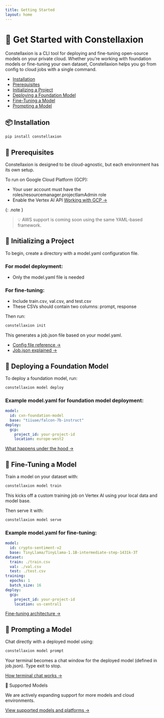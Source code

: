 ```yaml
---
title: Getting Started
layout: home
---
```


# 🚀 Get Started with Constellaxion

Constellaxion is a CLI tool for deploying and fine-tuning open-source models on your private cloud. Whether you’re working with foundation models or fine-tuning your own dataset, Constellaxion helps you go from config to cloud jobs with a single command.

- [Installation](#-installation)
- [Prerequisites](#-prerequisites)
- [Initializing a Project](#-initializing-a-project)
- [Deploying a Foundation Model](#-deploying-a-foundation-model)
- [Fine-Tuning a Model](#-fine-tuning-a-model)
- [Prompting a Model](#-prompting-a-model)

## 📦 Installation

```bash
pip install constellaxion
```

## 🔧 Prerequisites

Constellaxion is designed to be cloud-agnostic, but each environment has its own setup.

To run on Google Cloud Platform (GCP):
- Your user account must have the roles/resourcemanager.projectIamAdmin role
- Enable the Vertex AI API
[Working with GCP →](https://constellaxion.github.io/gcp.html)

{: .note }
> 💡 AWS support is coming soon using the same YAML-based framework.


## 📁 Initializing a Project

To begin, create a directory with a model.yaml configuration file.

### For model deployment:
-	Only the model.yaml file is needed

### For fine-tuning:
-	Include train.csv, val.csv, and test.csv
- These CSVs should contain two columns: prompt, response

Then run:
```bash
constellaxion init
```

This generates a job.json file based on your model.yaml.

- [Config file reference →](https://constellaxion.github.io/config-file-reference.html)
- [Job.json explained →](https://constellaxion.github.io/job-json-explained.html)


## 🚀 Deploying a Foundation Model

To deploy a foundation model, run:
```bash
constellaxion model deploy
```

### Example model.yaml for foundation model deployment:
```yaml
model:
  id: cxn-foundation-model
  base: "tiiuae/falcon-7b-instruct"
deploy:
  gcp:
    project_id: your-project-id
    location: europe-west2
```
[What happens under the hood →](https://constellaxion.github.io/what-happens-under-the-hood.html)

## 🎯 Fine-Tuning a Model

Train a model on your dataset with:
```bash
constellaxion model train
```
This kicks off a custom training job on Vertex AI using your local data and model base.

Then serve it with:
```bash
constellaxion model serve
```

### Example model.yaml for fine-tuning:
```yaml
model:
  id: crypto-sentiment-v2
  base: TinyLlama/TinyLlama-1.1B-intermediate-step-1431k-3T
dataset:
  train: ./train.csv
  val: ./val.csv
  test: ./test.csv
training:
  epochs: 1
  batch_size: 16
deploy:
  gcp:
    project_id: your-project-id
    location: us-central1
```
[Fine-tuning architecture →](https://constellaxion.github.io/fine-tuning-architecture.html)


## 💬 Prompting a Model

Chat directly with a deployed model using:
```bash
constellaxion model prompt
```

Your terminal becomes a chat window for the deployed model (defined in job.json).
Type exit to stop.

[How terminal chat works →](https://constellaxion.github.io/how-terminal-chat-works.html)

🧠 Supported Models

We are actively expanding support for more models and cloud environments.

[View supported models and platforms →](https://constellaxion.github.io/supported-models-and-platforms.html)
